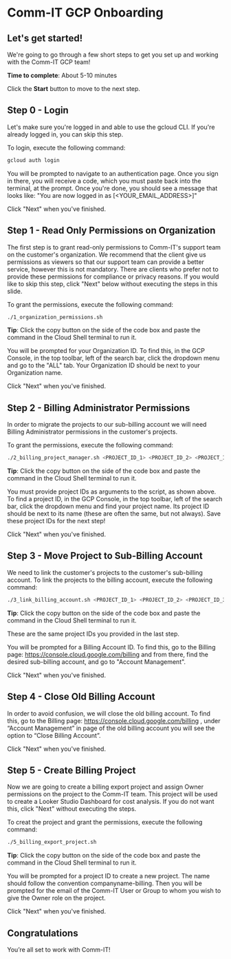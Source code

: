# Comm-IT GCP Onboarding


## Let's get started!

We're going to go through a few short steps to get you set up and working with the Comm-IT GCP team!

**Time to complete**: About 5-10 minutes

Click the **Start** button to move to the next step.

## Step 0 - Login 

Let's make sure you're logged in and able to use the gcloud CLI. If you're already logged in, you can skip this step. 

To login, execute the following command:

```bash
gcloud auth login
```

You will be prompted to navigate to an authentication page. Once you sign in there, you will receive a code, which you must paste back into the terminal, at the prompt. Once you're done, you should see a message that looks like: "You are now logged in as [<YOUR_EMAIL_ADDRESS>]"

Click "Next" when you've finished.

## Step 1 - Read Only Permissions on Organization

The first step is to grant read-only permissions to Comm-IT's support team on the customer's organization. We recommend that the client give us permissions as viewers so that our support team can provide a better service, however this is not mandatory. There are clients who prefer not to provide these permissions for compliance or privacy reasons. If you would like to skip this step, click "Next" below without executing the steps in this slide. 

To grant the permissions, execute the following command:

```bash
./1_organization_permissions.sh
```

**Tip**: Click the copy button on the side of the code box and paste the command in the Cloud Shell terminal to run it.

You will be prompted for your Organization ID. To find this, in the GCP Console, in the top toolbar, left of the search bar, click the dropdown menu and go to the "ALL" tab. Your Organization ID should be next to your Organization name.

Click "Next" when you've finished.

## Step 2 - Billing Administrator Permissions

In order to migrate the projects to our sub-billing account we will need Billing Administrator permissions in the customer's projects.

To grant the permissions, execute the following command:

```bash
./2_billing_project_manager.sh <PROJECT_ID_1> <PROJECT_ID_2> <PROJECT_ID_3> ...
```

**Tip**: Click the copy button on the side of the code box and paste the command in the Cloud Shell terminal to run it.

You must provide project IDs as arguments to the script, as shown above. To find a project ID, in the GCP Console, in the top toolbar, left of the search bar, click the dropdown menu and find your project name. Its project ID should be next to its name (these are often the same, but not always). Save these project IDs for the next step!

Click "Next" when you've finished.

## Step 3 - Move Project to Sub-Billing Account

We need to link the customer's projects to the customer's sub-billing account. To link the projects to the billing account, execute the following command:

```bash
./3_link_billing_account.sh <PROJECT_ID_1> <PROJECT_ID_2> <PROJECT_ID_3> ...
```

**Tip**: Click the copy button on the side of the code box and paste the command in the Cloud Shell terminal to run it.

These are the same project IDs you provided in the last step.

You will be prompted for a Billing Account ID. To find this, go to the Billing page: https://console.cloud.google.com/billing and from there, find the desired sub-billing account, and go to "Account Management".

Click "Next" when you've finished.

## Step 4 - Close Old Billing Account

In order to avoid confusion, we will close the old billing account. To find this, go to the Billing page: https://console.cloud.google.com/billing , under “Account Management” in page of the old billing account you will see the option to “Close Billing Account”. 

Click "Next" when you've finished.

## Step 5 - Create Billing Project

Now we are going to create a billing export project and assign Owner permissions on the project to the Comm-IT team. This project will be used to create a Looker Studio Dashboard for cost analysis. If you do not want this, click "Next" without executing the steps.

To creat the project and grant the permissions, execute the following command:

```bash
./5_billing_export_project.sh
```

**Tip**: Click the copy button on the side of the code box and paste the command in the Cloud Shell terminal to run it.

You will be prompted for a project ID to create a new project. The name should follow the convention companyname-billing. Then you will be prompted for the email of the Comm-IT User or Group to whom you wish to give the Owner role on the project. 

Click "Next" when you've finished.

## Congratulations

<tutorial-conclusion-trophy></tutorial-conclusion-trophy>

You’re all set to work with Comm-IT!

